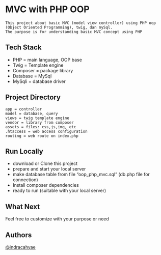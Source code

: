 
# MVC with PHP OOP

    This project about basic MVC (model view controller) using PHP oop (Object Oriented Programming), twig, dan mySql. 
    The purpose is for understanding basic MVC concept using PHP


## Tech Stack
- PHP = main language, OOP base
- Twig = Template engine
- Composer = package library
- Database = MySql
- MySqli = database driver



## Project Directory
    
    app = controller
    model = database, query
    views = twig template engine
    vendor = library from composer 
    assets = files: css,js,img, etc
    .htaccess = web access configuration
    routing = web route on index.php

## Run Locally

- download or Clone this project
- prepare and start your local server
- make database table from file “oop_php_mvc.sql” (db.php file for connection)
- Install composer dependencies
- ready to run (suitable with your local server)


## What Next
Feel free to customize with your purpose or need
## Authors
[@indracahyae](https://www.github.com/indracahyae)

